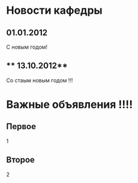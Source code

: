 <!--toc:1-->
# Новости кафедры

## **01.01.2012**

С новым годом!

## ** 13.10.2012**

Со стаым новым годом !!!

# Важные объявления !!!!

## Первое

1

## Второе

2